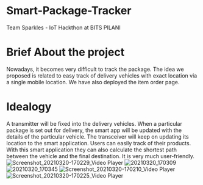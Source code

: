 # Smart-Package-Tracker
Team Sparkles - IoT Hackthon at BITS PILANI

# Brief About the project

Nowadays, it becomes very difficult to track the package.
The idea we proposed is related to easy track of delivery vehicles with exact location via a single mobile location.
We have also deployed the item order page.

# Idealogy

A transmitter will be fixed into the delivery vehicles.
When a particular package is set out for delivery, the smart app will be updated with the details of the particular vehicle.
The transceiver will keep on updating its location to the smart application.
Users can easily track of their products.
With this smart application they can also calculate the shortest path between the vehicle and the final destination.
It is very much user-friendly.
![Screenshot_20210320-170229_Video Player](https://user-images.githubusercontent.com/68734116/111868201-9dc98580-899e-11eb-9b39-7aa78d0f00f1.jpg)
![20210320_170309](https://user-images.githubusercontent.com/68734116/111868209-a457fd00-899e-11eb-9155-1b418cde0710.jpg)
![20210320_170345](https://user-images.githubusercontent.com/68734116/111868210-a752ed80-899e-11eb-8c50-706aea1cec2a.jpg)
![Screenshot_20210320-170210_Video Player](https://user-images.githubusercontent.com/68734116/111868215-a91cb100-899e-11eb-84c8-981eca68d689.jpg)
![Screenshot_20210320-170225_Video Player](https://user-images.githubusercontent.com/68734116/111868216-a9b54780-899e-11eb-85a8-45154d1b79b8.jpg)
